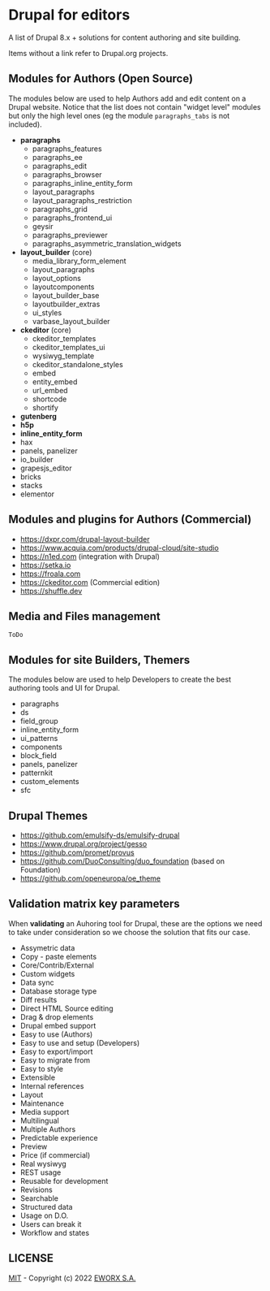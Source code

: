 # Drupal for editors

A list of Drupal 8.x + solutions for content authoring and site building.

Items without a link refer to Drupal.org projects.

## Modules for Authors (Open Source)

The modules below are used to help Authors add and edit content on a Drupal website.
Notice that the list does not contain "widget level" modules but only the high level ones (eg the module `paragraphs_tabs` is not included).

- **paragraphs**
  - paragraphs_features
  - paragraphs_ee
  - paragraphs_edit
  - paragraphs_browser
  - paragraphs_inline_entity_form
  - layout_paragraphs
  - layout_paragraphs_restriction
  - paragraphs_grid
  - paragraphs_frontend_ui
  - geysir
  - paragraphs_previewer
  - paragraphs_asymmetric_translation_widgets
- **layout_builder** (core)
  - media_library_form_element
  - layout_paragraphs
  - layout_options
  - layoutcomponents
  - layout_builder_base
  - layoutbuilder_extras
  - ui_styles
  - varbase_layout_builder
- **ckeditor** (core)
  - ckeditor_templates
  - ckeditor_templates_ui
  - wysiwyg_template
  - ckeditor_standalone_styles
  - embed
  - entity_embed
  - url_embed
  - shortcode
  - shortify
- **gutenberg**
- **h5p**
- **inline_entity_form**
- hax
- panels, panelizer
- io_builder
- grapesjs_editor
- bricks
- stacks
- elementor

## Modules and plugins for Authors (Commercial)

- https://dxpr.com/drupal-layout-builder
- https://www.acquia.com/products/drupal-cloud/site-studio
- https://n1ed.com (integration with Drupal)
- https://setka.io
- https://froala.com
- https://ckeditor.com (Commercial edition)
- https://shuffle.dev

## Media and Files management

`ToDo`

## Modules for site Builders, Themers

The modules below are used to help Developers to create the best authoring tools and UI for Drupal.

- paragraphs
- ds
- field_group
- inline_entity_form
- ui_patterns
- components
- block_field
- panels, panelizer
- patternkit
- custom_elements
- sfc

## Drupal Themes

- https://github.com/emulsify-ds/emulsify-drupal
- https://www.drupal.org/project/gesso
- https://github.com/promet/provus
- https://github.com/DuoConsulting/duo_foundation (based on Foundation)
- https://github.com/openeuropa/oe_theme

## Validation matrix key parameters

When **validating** an Auhoring tool for Drupal, these are the options we need to take under consideration so we choose the solution that fits our case.

- Assymetric data
- Copy - paste elements
- Core/Contrib/External
- Custom widgets
- Data sync
- Database storage type
- Diff results
- Direct HTML Source editing
- Drag & drop elements
- Drupal embed support
- Easy to use (Authors)
- Easy to use and setup (Developers)
- Easy to export/import
- Easy to migrate from
- Easy to style
- Extensible
- Internal references
- Layout
- Maintenance
- Media support
- Multilingual
- Multiple Authors
- Predictable experience
- Preview
- Price (if commercial)
- Real wysiwyg
- REST usage
- Reusable for development
- Revisions
- Searchable
- Structured data
- Usage on D.O.
- Users can break it
- Workflow and states

## LICENSE

[MIT](LICENSE) - Copyright (c) 2022 [EWORX S.A.](https://github.com/eworx-org)

